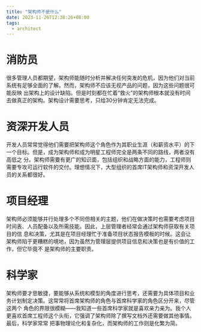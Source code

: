 ```yaml
---
title: "架构师不是什么"
date: 2023-11-26T12:38:26+08:00
tags:
  - architect
---
```


# 消防员

很多管理人员都期望，架构师能随时分析并解决任何突发的危机，因为他们对当前系统有足够全面的了解。然而，架构师不应该无视产品的问题，因为这些问题很可能反映
出架构上的设计缺陷。但是时刻都在忙着“救火”的架构师根本就没有时间去做真正的架构。架构设计需要思考，只给30分钟肯定无法完成。

# 资深开发人员

开发人员常常觉得他们需要把架构师这个角色作为其职业生涯（和薪资水平）的下一个目标。但是，成为架构师和成为明星工程师完全是两条不同的路线，两者没有高低之
分。架构师需要有更广的知识面，包括组织和战略方面的能力，工程师则需要专攻可运行软件的交付。理想情况下，大型组织的首席IT架构师和资深开发人员的关系都很好。

# 项目经理

架构师必须能够并行处理多个不同但相关的主题，他们在做决策时也需要考虑项目时间表、人员配备以及所需技能。因此，上层管理者经常会通过架构师获取有关项目的信
息和决策，尤其是在项目经理忙于准备项目状态报告模板的时候。这会让架构师陷于更糟糕的境地，因为虽然为管理层提供项目信息和决策也是有价值的工作，但它毕竟不
是架构师的主要职责。

# 科学家

架构师要才思敏捷，要能够从系统和模型的角度进行思考，还需要为具体项目和业务计划制定决策。这常常将首席架构师的角色与首席科学家的角色区分开来，尽管这两个
角色的界限很模糊——我知道一些首席科学家就是喜欢亲力亲为。我个人更喜欢首席工程师这个头衔，它强调了架构师除了撰写文档外还需要做其他事情。最后，科学家常常
把事物理论化和复杂化，而架构师的工作则是化繁为简。
